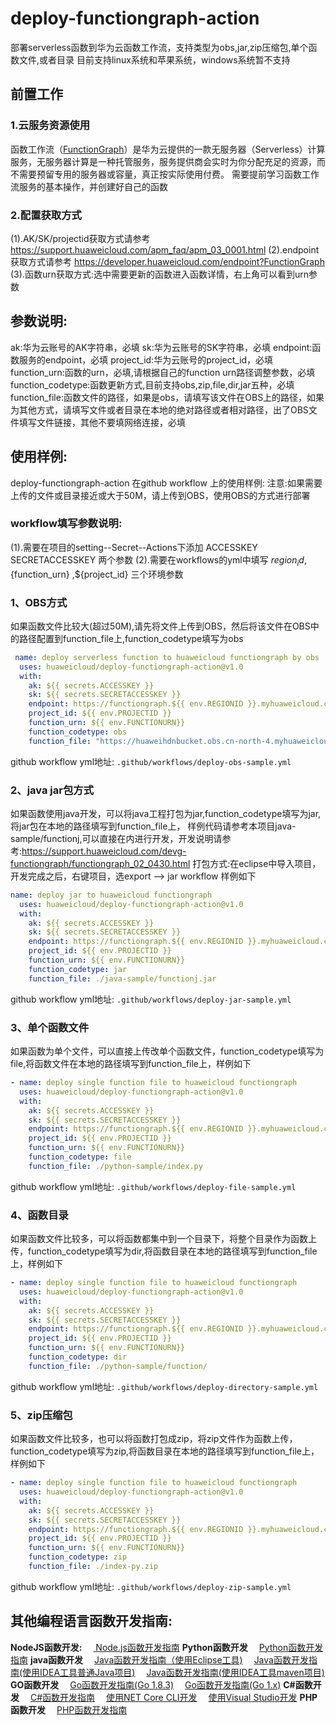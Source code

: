 # deploy-functiongraph-action
部署serverless函数到华为云函数工作流，支持类型为obs,jar,zip压缩包,单个函数文件,或者目录
目前支持linux系统和苹果系统，windows系统暂不支持

## **前置工作**
### 1.云服务资源使用
函数工作流（[FunctionGraph](https://support.huaweicloud.com/functiongraph/index.html)）是华为云提供的一款无服务器（Serverless）计算服务，无服务器计算是一种托管服务，服务提供商会实时为你分配充足的资源，而不需要预留专用的服务器或容量，真正按实际使用付费。
需要提前学习函数工作流服务的基本操作，并创建好自己的函数

### 2.配置获取方式
(1).AK/SK/projectid获取方式请参考 https://support.huaweicloud.com/apm_faq/apm_03_0001.html
(2).endpoint获取方式请参考 https://developer.huaweicloud.com/endpoint?FunctionGraph
(3).函数urn获取方式:选中需要更新的函数进入函数详情，右上角可以看到urn参数

## **参数说明:**
ak:华为云账号的AK字符串，必填
sk:华为云账号的SK字符串，必填
endpoint:函数服务的endpoint，必填
project_id:华为云账号的project_id，必填
function_urn:函数的urn，必填,请根据自己的function urn路径调整参数，必填
function_codetype:函数更新方式,目前支持obs,zip,file,dir,jar五种，必填
function_file:函数文件的路径，如果是obs，请填写该文件在OBS上的路径，如果为其他方式，请填写文件或者目录在本地的绝对路径或者相对路径，出了OBS文件填写文件链接，其他不要填网络连接，必填

## **使用样例:**
deploy-functiongraph-action 在github workflow 上的使用样例:
注意:如果需要上传的文件或目录接近或大于50M，请上传到OBS，使用OBS的方式进行部署
### **workflow填写参数说明:**
(1).需要在项目的setting--Secret--Actions下添加 ACCESSKEY SECRETACCESSKEY 两个参数
(2).需要在workflows的yml中填写 ${region_id} ,${function_urn} ,${project_id} 三个环境参数
### 1、OBS方式
如果函数文件比较大(超过50M),请先将文件上传到OBS，然后将该文件在OBS中的路径配置到function_file上,function_codetype填写为obs
```yaml
 name: deploy serverless function to huaweicloud functiongraph by obs
  uses: huaweicloud/deploy-functiongraph-action@v1.0
  with:
    ak: ${{ secrets.ACCESSKEY }}
    sk: ${{ secrets.SECRETACCESSKEY }}
    endpoint: https://functiongraph.${{ env.REGIONID }}.myhuaweicloud.com
    project_id: ${{ env.PROJECTID }}
    function_urn: ${{ env.FUNCTIONURN}}
    function_codetype: obs
    function_file: "https://huaweihdnbucket.obs.cn-north-4.myhuaweicloud.com/function/publishmarket/index_obs.zip
```
github workflow yml地址: `.github/workflows/deploy-obs-sample.yml`
### 2、java jar包方式
如果函数使用java开发，可以将java工程打包为jar,function_codetype填写为jar,将jar包在本地的路径填写到function_file上，
样例代码请参考本项目java-sample/functionj,可以直接在内进行开发，开发说明请参考:https://support.huaweicloud.com/devg-functiongraph/functiongraph_02_0430.html
打包方式:在eclipse中导入项目，开发完成之后，右键项目，选export --> jar
workflow 样例如下
```yaml
name: deploy jar to huaweicloud functiongraph
  uses: huaweicloud/deploy-functiongraph-action@v1.0
  with:
    ak: ${{ secrets.ACCESSKEY }}
    sk: ${{ secrets.SECRETACCESSKEY }}
    endpoint: https://functiongraph.${{ env.REGIONID }}.myhuaweicloud.com
    project_id: ${{ env.PROJECTID }}
    function_urn: ${{ env.FUNCTIONURN}}
    function_codetype: jar
    function_file: ./java-sample/functionj.jar
 ```   
 github workflow yml地址: `.github/workflows/deploy-jar-sample.yml`
### 3、单个函数文件
如果函数为单个文件，可以直接上传改单个函数文件，function_codetype填写为file,将函数文件在本地的路径填写到function_file上，样例如下
```yaml
- name: deploy single function file to huaweicloud functiongraph
  uses: huaweicloud/deploy-functiongraph-action@v1.0
  with:
    ak: ${{ secrets.ACCESSKEY }}
    sk: ${{ secrets.SECRETACCESSKEY }}
    endpoint: https://functiongraph.${{ env.REGIONID }}.myhuaweicloud.com
    project_id: ${{ env.PROJECTID }}
    function_urn: ${{ env.FUNCTIONURN}}
    function_codetype: file
    function_file: ./python-sample/index.py
 ```   
 github workflow yml地址: `.github/workflows/deploy-file-sample.yml`
 ### 4、函数目录
 如果函数文件比较多，可以将函数都集中到一个目录下，将整个目录作为函数上传，function_codetype填写为dir,将函数目录在本地的路径填写到function_file上，样例如下
```yaml
- name: deploy single function file to huaweicloud functiongraph
  uses: huaweicloud/deploy-functiongraph-action@v1.0
  with:
    ak: ${{ secrets.ACCESSKEY }}
    sk: ${{ secrets.SECRETACCESSKEY }}
    endpoint: https://functiongraph.${{ env.REGIONID }}.myhuaweicloud.com
    project_id: ${{ env.PROJECTID }}
    function_urn: ${{ env.FUNCTIONURN}}
    function_codetype: dir
    function_file: ./python-sample/function/
 ```  
 github workflow yml地址: `.github/workflows/deploy-directory-sample.yml`
### 5、zip压缩包
如果函数文件比较多，也可以将函数打包成zip，将zip文件作为函数上传，function_codetype填写为zip,将函数目录在本地的路径填写到function_file上，样例如下
```yaml
- name: deploy single function file to huaweicloud functiongraph
  uses: huaweicloud/deploy-functiongraph-action@v1.0
  with:
    ak: ${{ secrets.ACCESSKEY }}
    sk: ${{ secrets.SECRETACCESSKEY }}
    endpoint: https://functiongraph.${{ env.REGIONID }}.myhuaweicloud.com
    project_id: ${{ env.PROJECTID }}
    function_urn: ${{ env.FUNCTIONURN}}
    function_codetype: zip
    function_file: ./index-py.zip
 ```
 github workflow yml地址: `.github/workflows/deploy-zip-sample.yml`

 ## **其他编程语言函数开发指南:**
 **NodeJS函数开发:**
&ensp;&ensp;[ Node.js函数开发指南](https://support.huaweicloud.com/devg-functiongraph/functiongraph_02_0410.html)
**Python函数开发**
&ensp;&ensp;[Python函数开发指南](https://support.huaweicloud.com/devg-functiongraph/functiongraph_02_0420.html)
**java函数开发**
&ensp;&ensp;[Java函数开发指南（使用Eclipse工具)](https://support.huaweicloud.com/devg-functiongraph/functiongraph_02_0430.html)
&ensp;&ensp;[Java函数开发指南(使用IDEA工具普通Java项目)](https://support.huaweicloud.com/devg-functiongraph/functiongraph_devg_02_0002.html)
&ensp;&ensp;[Java函数开发指南(使用IDEA工具maven项目)](https://support.huaweicloud.com/devg-functiongraph/functiongraph_devg_02_0003.html)
**GO函数开发**
&ensp;&ensp;[Go函数开发指南(Go 1.8.3)](https://support.huaweicloud.com/devg-functiongraph/functiongraph_02_0440.html)
&ensp;&ensp;[Go函数开发指南(Go 1.x)](https://support.huaweicloud.com/devg-functiongraph/functiongraph_02_0441.html)
**C#函数开发**
&ensp;&ensp;[C#函数开发指南](https://support.huaweicloud.com/devg-functiongraph/functiongraph_02_0450.html)
&ensp;&ensp;[使用NET Core CLI开发](https://support.huaweicloud.com/devg-functiongraph/functiongraph_02_0451.html)
&ensp;&ensp;[使用Visual Studio开发](https://support.huaweicloud.com/devg-functiongraph/functiongraph_02_0452.html)
**PHP函数开发**
&ensp;&ensp;[PHP函数开发指南](https://support.huaweicloud.com/devg-functiongraph/functiongraph_02_0460.html)

